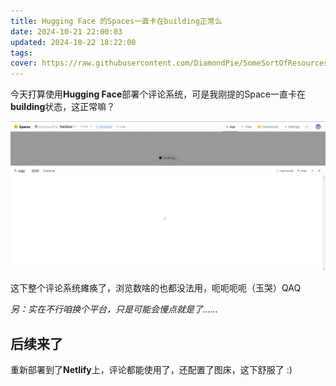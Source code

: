 ```yaml
---
title: Hugging Face 的Spaces一直卡在building正常么
date: 2024-10-21 22:00:03
updated: 2024-10-22 18:22:00
tags:
cover: https://raw.githubusercontent.com/DiamondPie/SomeSortOfResources/refs/heads/main/blog/covers/20241021_1.png
---
```

今天打算使用**Hugging Face**部署个评论系统，可是我刚提的Space一直卡在**building**状态，这正常嘛？

![building](https://raw.githubusercontent.com/DiamondPie/SomeSortOfResources/refs/heads/main/blog/covers/20241021_1.png)

这下整个评论系统瘫痪了，浏览数啥的也都没法用，呃呃呃呃（玉哭）QAQ

*另：实在不行咱换个平台，只是可能会慢点就是了……*

## 后续来了

重新部署到了**Netlify**上，评论都能使用了，还配置了图床，这下舒服了 :)